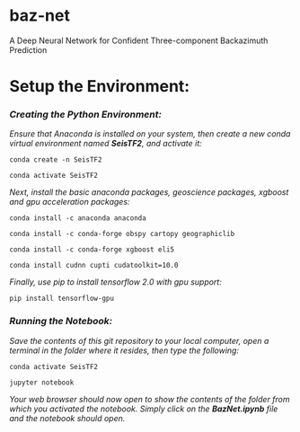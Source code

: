 # baz-net
A Deep Neural Network for Confident Three-component Backazimuth Prediction

# Setup the Environment:

### _Creating the Python Environment:_

_Ensure that Anaconda is installed on your system, then create a new conda virtual environment named __SeisTF2__, and activate it:_

    conda create -n SeisTF2

    conda activate SeisTF2
    
    

_Next, install the basic anaconda packages, geoscience packages, xgboost and gpu acceleration packages:_

    conda install -c anaconda anaconda
    
    conda install -c conda-forge obspy cartopy geographiclib
    
    conda install -c conda-forge xgboost eli5
    
    conda install cudnn cupti cudatoolkit=10.0
    
    

_Finally, use pip to install tensorflow 2.0 with gpu support:_

    pip install tensorflow-gpu
    
    
### _Running the Notebook:_

_Save the contents of this git repository to your local computer, open a terminal in the folder where it resides, then type the following:_

    conda activate SeisTF2
    
    jupyter notebook
    
_Your web browser should now open to show the contents of the folder from which you activated the notebook. Simply click on the __BazNet.ipynb__ file and the notebook should open._
